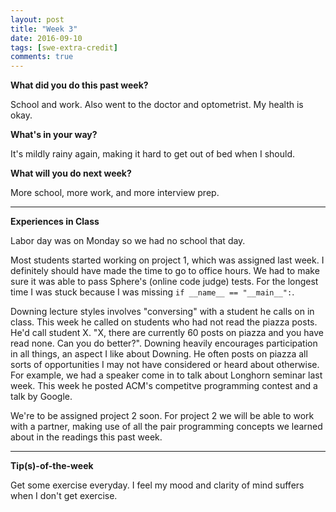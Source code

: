 ```yaml
---
layout: post
title: "Week 3"
date: 2016-09-10
tags: [swe-extra-credit]
comments: true
---
```


**What did you do this past week?**

School and work. Also went to the doctor and optometrist. My health is okay.

**What's in your way?**

It's mildly rainy again, making it hard to get out of bed when I should.

**What will you do next week?**

More school, more work, and more interview prep.

---
**Experiences in Class**

Labor day was on Monday so we had no school that day.

Most students started working on project 1, which was assigned last week. I definitely should have made the time to go to office hours. We had to make sure it was able to pass Sphere's (online code judge) tests. For the longest time I was stuck because I was missing `if __name__ == "__main__":`. 

Downing lecture styles involves "conversing" with a student he calls on in class. This week he called on students who had not read the piazza posts. He'd call student X. "X, there are currently 60 posts on piazza and you have read none. Can you do better?". Downing heavily encourages participation in all things, an aspect I like about Downing. He often posts on piazza all sorts of opportunities I may not have considered or heard about otherwise. For example, we had a speaker come in to talk about Longhorn seminar last week. This week he posted ACM's competitve programming contest and a talk by Google.

We're to be assigned project 2 soon. For project 2 we will be able to work with a partner, making use of all the pair programming concepts we learned about in the readings this past week.

---
**Tip(s)-of-the-week**

Get some exercise everyday. I feel my mood and clarity of mind suffers when I don't get exercise.
